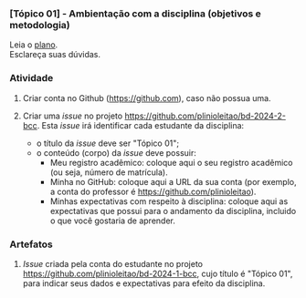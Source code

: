### [Tópico 01] - Ambientação com a disciplina (objetivos e metodologia)

Leia o [plano](../media/bd-2024-2-bcc-plano.pdf).<br>
Esclareça suas dúvidas.<br>

### Atividade 

1. Criar conta no Github (https://github.com), caso não possua uma. 

2. Criar uma _issue_ no projeto https://github.com/plinioleitao/bd-2024-2-bcc. Esta _issue_ irá identificar cada estudante da disciplina:
   - o título da _issue_ deve ser "Tópico 01";
   - o conteúdo (corpo) da _issue_ deve possuir:
     - Meu registro acadêmico: coloque aqui o seu registro acadêmico (ou seja, número de matrícula).
     - Minha no GitHub: coloque aqui a URL da sua conta (por exemplo, a conta do professor é https://github.com/plinioleitao).
     - Minhas expectativas com respeito à disciplina: coloque aqui as expectativas que possui para o andamento da disciplina, incluido o que você gostaria de aprender.
   
### Artefatos

1. _Issue_ criada pela conta do estudante no projeto https://github.com/plinioleitao/bd-2024-1-bcc, cujo título é "Tópico 01", para indicar seus dados e expectativas para efeito da disciplina.
